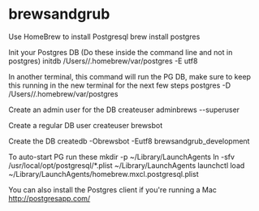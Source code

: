 # brewsandgrub

Use HomeBrew to install Postgresql
  brew install postgres

Init your Postgres DB (Do these inside the command line and not in postgres)
  initdb /Users/<your username>/.homebrew/var/postgres -E utf8

In another terminal, this command will run the PG DB, make sure to keep this running in the new terminal for the next few steps
  postgres -D /Users/<your username>/.homebrew/var/postgres

Create an admin user for the DB
  createuser adminbrews --superuser

Create a regular DB user
  createuser brewsbot

Create the DB
  createdb -Obrewsbot -Eutf8 brewsandgrub_development

To auto-start PG run these
  mkdir -p ~/Library/LaunchAgents
  ln -sfv /usr/local/opt/postgresql/*.plist ~/Library/LaunchAgents
  launchctl load ~/Library/LaunchAgents/homebrew.mxcl.postgresql.plist

You can also install the Postgres client if you're running a Mac
  http://postgresapp.com/

